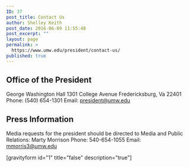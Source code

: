 ```yaml
---
ID: 37
post_title: Contact Us
author: Shelley Keith
post_date: 2016-06-09 11:55:40
post_excerpt: ""
layout: page
permalink: >
  https://www.umw.edu/president/contact-us/
published: true
---
```

<div class="one-half first">
<h2>Office of the President</h2>
George Washington Hall
1301 College Avenue
Fredericksburg, Va 22401
Phone: (540) 654-1301
Email: <a href="mailto:president@umw.edu">president@umw.edu</a>

</div>
<div class="one-half">
<h2>Press Information</h2>
Media requests for the president should be directed to Media and Public Relations:
Marty Morrison
Phone: 540-654-1055
Email: <a href="mailto:mmorris3@umw.edu">mmorris3@umw.edu</a>
</div>

[gravityform id="1" title="false" description="true"]